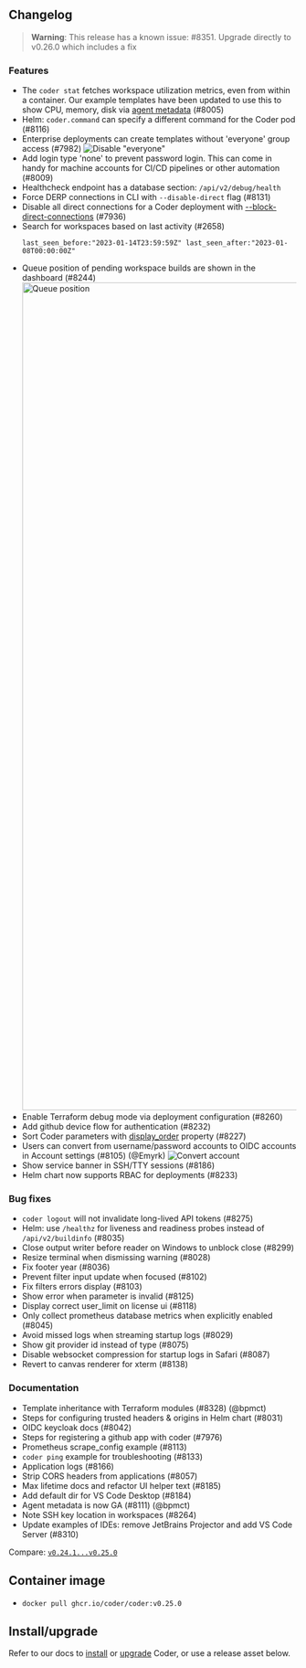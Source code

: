 ## Changelog

> **Warning**: This release has a known issue: #8351. Upgrade directly to
> v0.26.0 which includes a fix

### Features

- The `coder stat` fetches workspace utilization metrics, even from within a
  container. Our example templates have been updated to use this to show CPU,
  memory, disk via
  [agent metadata](https://coder.com/docs/v2/latest/templates/agent-metadata)
  (#8005)
- Helm: `coder.command` can specify a different command for the Coder pod
  (#8116)
- Enterprise deployments can create templates without 'everyone' group access
  (#7982)
  ![Disable "everyone"](https://github.com/coder/coder/assets/22407953/1c31cb9b-be5c-4bef-abee-324856734215)
- Add login type 'none' to prevent password login. This can come in handy for
  machine accounts for CI/CD pipelines or other automation (#8009)
- Healthcheck endpoint has a database section: `/api/v2/debug/health`
- Force DERP connections in CLI with `--disable-direct` flag (#8131)
- Disable all direct connections for a Coder deployment with
  [--block-direct-connections](https://coder.com/docs/v2/latest/cli/server#--block-direct-connections)
  (#7936)
- Search for workspaces based on last activity (#2658)
  ```text
  last_seen_before:"2023-01-14T23:59:59Z" last_seen_after:"2023-01-08T00:00:00Z"
  ```
- Queue position of pending workspace builds are shown in the dashboard (#8244)
  <img width="1449" alt="Queue position" src="https://github.com/coder/coder/assets/22407953/44515a19-ddfb-4431-8c2a-203487c4efe8">
- Enable Terraform debug mode via deployment configuration (#8260)
- Add github device flow for authentication (#8232)
- Sort Coder parameters with
  [display_order](https://registry.terraform.io/providers/coder/coder/latest/docs/data-sources/parameter)
  property (#8227)
- Users can convert from username/password accounts to OIDC accounts in Account
  settings (#8105) (@Emyrk)
  ![Convert account](https://github.com/coder/coder/assets/22407953/6ea28c1c-53d7-4eb5-8113-9a066739820c)
- Show service banner in SSH/TTY sessions (#8186)
- Helm chart now supports RBAC for deployments (#8233)

### Bug fixes

- `coder logout` will not invalidate long-lived API tokens (#8275)
- Helm: use `/healthz` for liveness and readiness probes instead of
  `/api/v2/buildinfo` (#8035)
- Close output writer before reader on Windows to unblock close (#8299)
- Resize terminal when dismissing warning (#8028)
- Fix footer year (#8036)
- Prevent filter input update when focused (#8102)
- Fix filters errors display (#8103)
- Show error when parameter is invalid (#8125)
- Display correct user_limit on license ui (#8118)
- Only collect prometheus database metrics when explicitly enabled (#8045)
- Avoid missed logs when streaming startup logs (#8029)
- Show git provider id instead of type (#8075)
- Disable websocket compression for startup logs in Safari (#8087)
- Revert to canvas renderer for xterm (#8138)

### Documentation

- Template inheritance with Terraform modules (#8328) (@bpmct)
- Steps for configuring trusted headers & origins in Helm chart (#8031)
- OIDC keycloak docs (#8042)
- Steps for registering a github app with coder (#7976)
- Prometheus scrape_config example (#8113)
- `coder ping` example for troubleshooting (#8133)
- Application logs (#8166)
- Strip CORS headers from applications (#8057)
- Max lifetime docs and refactor UI helper text (#8185)
- Add default dir for VS Code Desktop (#8184)
- Agent metadata is now GA (#8111) (@bpmct)
- Note SSH key location in workspaces (#8264)
- Update examples of IDEs: remove JetBrains Projector and add VS Code Server
  (#8310)

Compare:
[`v0.24.1...v0.25.0`](https://github.com/coder/coder/compare/v0.24.1...v0.25.0)

## Container image

- `docker pull ghcr.io/coder/coder:v0.25.0`

## Install/upgrade

Refer to our docs to [install](https://coder.com/docs/v2/latest/install) or
[upgrade](https://coder.com/docs/v2/latest/admin/upgrade) Coder, or use a
release asset below.
